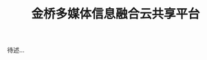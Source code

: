 ﻿---
layout: post
title: 金桥多媒体信息融合云共享平台
categories: works
icon: building-o
tags: [云计算,流媒体,Groupware,MCU,RESTful,Node,Backbone,Bootstrap,WPF,C#]
figures:
  - src: ""
    height: 55
public: false
---

待述...




